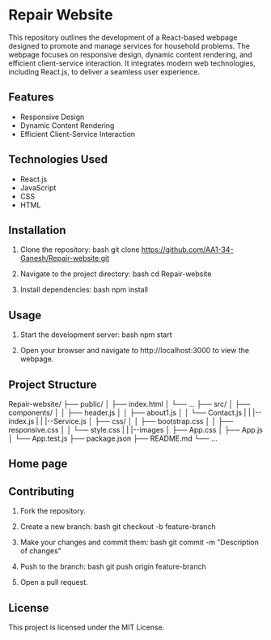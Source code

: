 # Repair Website

This repository outlines the development of a React-based webpage designed to promote and manage services for household problems. The webpage focuses on responsive design, dynamic content rendering, and efficient client-service interaction. It integrates modern web technologies, including React.js, to deliver a seamless user experience.

## Features

- Responsive Design
- Dynamic Content Rendering
- Efficient Client-Service Interaction

## Technologies Used

- React.js
- JavaScript
- CSS
- HTML

## Installation

1. Clone the repository:
    bash
    git clone https://github.com/AA1-34-Ganesh/Repair-website.git
    
2. Navigate to the project directory:
    bash
    cd Repair-website
    
3. Install dependencies:
    bash
    npm install
    

## Usage

1. Start the development server:
    bash
    npm start
    
2. Open your browser and navigate to http://localhost:3000 to view the webpage.

## Project Structure
Repair-website/
├── public/
│ ├── index.html
│ └── ...
├── src/
│ ├── components/
│ │ ├── header.js
│ │ ├── about1.js
│ │ └── Contact.js
| | |-- index.js
| | |--Service.js
│ ├── css/
│ │ ├── bootstrap.css
│ │ ├── responsive.css
│ │ └── style.css
| | |--images
│ ├── App.css
│ ├── App.js
│ └── App.test.js
├── package.json
├── README.md
└── ...
## Home page


## Contributing

1. Fork the repository.
2. Create a new branch:
    bash
    git checkout -b feature-branch
    
3. Make your changes and commit them:
    bash
    git commit -m "Description of changes"
    
4. Push to the branch:
    bash
    git push origin feature-branch
    
5. Open a pull request.

## License

This project is licensed under the MIT License.
